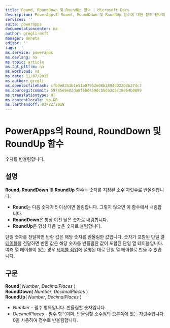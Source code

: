 ```yaml
---
title: Round, RoundDown 및 RoundUp 함수 | Microsoft Docs
description: PowerApps의 Round, RoundDown 및 RoundUp 함수에 대한 참조 정보이며, 구문을 포함하고 있습니다.
services: ''
suite: powerapps
documentationcenter: na
author: gregli-msft
manager: anneta
editor: ''
tags: ''
ms.service: powerapps
ms.devlang: na
ms.topic: article
ms.tgt_pltfrm: na
ms.workload: na
ms.date: 11/07/2015
ms.author: gregli
ms.openlocfilehash: cfb0e8351b1e51a07962e08b2894d02203b274c7
ms.sourcegitcommit: 59785e9e82da8f5bd459dcb5da3d5c18064b0899
ms.translationtype: HT
ms.contentlocale: ko-KR
ms.lasthandoff: 03/22/2018
---
```

# <a name="round-rounddown-and-roundup-functions-in-powerapps"></a>PowerApps의 Round, RoundDown 및 RoundUp 함수
숫자를 반올림합니다.

## <a name="description"></a>설명
**Round**, **RoundDown** 및 **RoundUp** 함수는 숫자를 지정된 소수 자릿수로 반올림합니다.

* **Round**는 다음 숫자가 5 이상이면 올림합니다. 그렇지 않으면 이 함수에서 내림합니다.
* **RoundDown**은 항상 이전 낮은 숫자로 내림합니다.
* **RoundUp**은 항상 다음 높은 숫자로 올림합니다.

단일 숫자를 전달하면 반환 값은 해당 숫자를 반올림한 값입니다.  숫자가 포함된 단일 열 [테이블](../working-with-tables.md)을 전달하면 반환 값은 해당 숫자를 반올림한 값이 포함된 단일 열 테이블입니다. 여러 열 테이블이 있는 경우 [테이블 작업](../working-with-tables.md)에 설명된 대로 단일 열 테이블로 만들 수 있습니다.

## <a name="syntax"></a>구문
**Round**( *Number*, *DecimalPlaces* )<br>**RoundDown**( *Number*, *DecimalPlaces* )<br>**RoundUp**( *Number*, *DecimalPlaces* )

* *Number* - 필수 항목입니다. 반올림할 숫자입니다.
* *DecimalPlaces* - 필수 항목이며,  반올림할 소수점의 오른쪽에 있는 자릿수입니다.  0을 사용하여 정수로 반올림합니다.  

